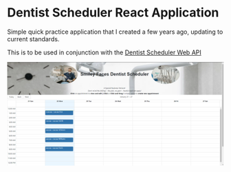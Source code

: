 # Dentist Scheduler React Application

Simple quick practice application that I created a few years ago, updating to current standards.

This is to be used in conjunction with the [Dentist Scheduler Web API](https://github.com/BlueShark801/Dentist-Scheduler-Service)

![Alt text](image-1.png)